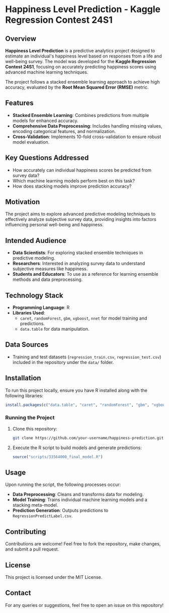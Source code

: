 # Happiness Level Prediction - Kaggle Regression Contest 24S1

## Overview
**Happiness Level Prediction** is a predictive analytics project designed to estimate an individual's happiness level based on responses from a life and well-being survey. The model was developed for the **Kaggle Regression Contest 24S1**, focusing on accurately predicting happiness scores using advanced machine learning techniques.

The project follows a stacked ensemble learning approach to achieve high accuracy, evaluated by the **Root Mean Squared Error (RMSE)** metric.

## Features
- **Stacked Ensemble Learning**: Combines predictions from multiple models for enhanced accuracy.
- **Comprehensive Data Preprocessing**: Includes handling missing values, encoding categorical features, and normalization.
- **Cross-Validation**: Implements 10-fold cross-validation to ensure robust model evaluation.

## Key Questions Addressed
- How accurately can individual happiness scores be predicted from survey data?
- Which machine learning models perform best on this task?
- How does stacking models improve prediction accuracy?

## Motivation
The project aims to explore advanced predictive modeling techniques to effectively analyze subjective survey data, providing insights into factors influencing personal well-being and happiness.

## Intended Audience
- **Data Scientists**: For exploring stacked ensemble techniques in predictive modeling.
- **Researchers**: Interested in analyzing survey data to understand subjective measures like happiness.
- **Students and Educators**: To use as a reference for learning ensemble methods and data preprocessing.

## Technology Stack
- **Programming Language**: R
- **Libraries Used**:
  - `caret`, `randomForest`, `gbm`, `xgboost`, `nnet` for model training and predictions.
  - `data.table` for data manipulation.

## Data Sources
- Training and test datasets (`regression_train.csv`, `regression_test.csv`) included in the repository under the `data/` folder.

## Installation
To run this project locally, ensure you have R installed along with the following libraries:

```R
install.packages(c("data.table", "caret", "randomForest", "gbm", "xgboost", "nnet"))
```

### Running the Project
1. Clone this repository:
   ```bash
   git clone https://github.com/your-username/happiness-prediction.git
   ```
2. Execute the R script to build models and generate predictions:
   ```R
   source("scripts/33564000_final_model.R")
   ```

## Usage
Upon running the script, the following processes occur:
- **Data Preprocessing**: Cleans and transforms data for modeling.
- **Model Training**: Trains individual machine learning models and a stacking meta-model.
- **Prediction Generation**: Outputs predictions to `RegressionPredictLabel.csv`.

## Contributing
Contributions are welcome! Feel free to fork the repository, make changes, and submit a pull request.

## License
This project is licensed under the MIT License.

## Contact
For any queries or suggestions, feel free to open an issue on this repository!

